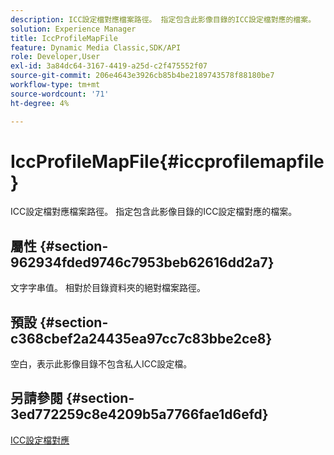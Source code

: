 ```yaml
---
description: ICC設定檔對應檔案路徑。 指定包含此影像目錄的ICC設定檔對應的檔案。
solution: Experience Manager
title: IccProfileMapFile
feature: Dynamic Media Classic,SDK/API
role: Developer,User
exl-id: 3a84dc64-3167-4419-a25d-c2f475552f07
source-git-commit: 206e4643e3926cb85b4be2189743578f88180be7
workflow-type: tm+mt
source-wordcount: '71'
ht-degree: 4%

---
```


# IccProfileMapFile{#iccprofilemapfile}

ICC設定檔對應檔案路徑。 指定包含此影像目錄的ICC設定檔對應的檔案。

## 屬性 {#section-962934fded9746c7953beb62616dd2a7}

文字字串值。 相對於目錄資料夾的絕對檔案路徑。

## 預設 {#section-c368cbef2a24435ea97cc7c83bbe2ce8}

空白，表示此影像目錄不包含私人ICC設定檔。

## 另請參閱 {#section-3ed772259c8e4209b5a7766fae1d6efd}

[ICC設定檔對應](../../../../../is-api/image-catalog/image-serving-api-ref/c-image-catalog-reference/c-icc-profile-map-reference/c-icc-profile-map-reference.md#concept-57b9148ce55249cd825cb7ee19ed057c)
